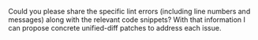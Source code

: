 Could you please share the specific lint errors (including line numbers and messages) along with the relevant code snippets? With that information I can propose concrete unified-diff patches to address each issue.
